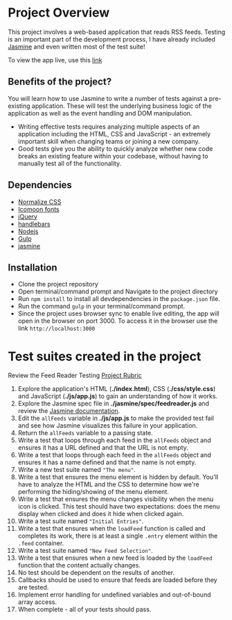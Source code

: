 # Project Overview

This project involves a web-based application that reads RSS feeds. Testing is an important part of the development process, I have already included [Jasmine](http://jasmine.github.io/) and even written most of the test suite! 

To view the app live, use this [link]()

## Benefits of the project?

You will learn how to use Jasmine to write a number of tests against a pre-existing application. These will test the underlying business logic of the application as well as the event handling and DOM manipulation.

* Writing effective tests requires analyzing multiple aspects of an application including the HTML, CSS and JavaScript - an extremely important skill when changing teams or joining a new company.
* Good tests give you the ability to quickly analyze whether new code breaks an existing feature within your codebase, without having to manually test all of the functionality.

## Dependencies

* [Normalize CSS](https://necolas.github.io/normalize.css/)
* [Icomoon fonts](https://icomoon.io/)
* [jQuery](https://jquery.com/download/)
* [handlebars](http://handlebarsjs.com/)
* [Nodejs](https://nodejs.org/)
* [Gulp](https://gulpjs.com/)
* [jasmine](https://jasmine.github.io/)

## Installation

* Clone the project repository
* Open terminal/command prompt and Navigate to the project directory
* Run `npm install` to install all devdependencies in the `package.json` file.
* Run the command `gulp` in your terminal/command prompt.
* Since the project uses browser sync to enable live editing, the app will open in the 
  browser on port 3000. To access it in the browser use the link `http://localhost:3000`

# Test suites created in the project

Review the Feed Reader Testing [Project Rubric](https://review.udacity.com/#!/projects/3442558598/rubric)

1. Explore the application's HTML (**./index.html**), CSS (**./css/style.css**) and JavaScript (**./js/app.js**) to gain an understanding of how it works.
2. Explore the Jasmine spec file in **./jasmine/spec/feedreader.js** and review the [Jasmine documentation](http://jasmine.github.io).
3. Edit the `allFeeds` variable in **./js/app.js** to make the provided test fail and see how Jasmine visualizes this failure in your application.
4. Return the `allFeeds` variable to a passing state.
5. Write a test that loops through each feed in the `allFeeds` object and ensures it has a URL defined and that the URL is not empty.
6. Write a test that loops through each feed in the `allFeeds` object and ensures it has a name defined and that the name is not empty.
7. Write a new test suite named `"The menu"`.
8. Write a test that ensures the menu element is hidden by default. You'll have to analyze the HTML and the CSS to determine how we're performing the hiding/showing of the menu element.
9. Write a test that ensures the menu changes visibility when the menu icon is clicked. This test should have two expectations: does the menu display when clicked and does it hide when clicked again.
10. Write a test suite named `"Initial Entries"`.
11. Write a test that ensures when the `loadFeed` function is called and completes its work, there is at least a single `.entry` element within the `.feed` container.
12. Write a test suite named `"New Feed Selection"`.
13. Write a test that ensures when a new feed is loaded by the `loadFeed` function that the content actually changes.
14. No test should be dependent on the results of another.
15. Callbacks should be used to ensure that feeds are loaded before they are tested.
16. Implement error handling for undefined variables and out-of-bound array access.
17. When complete - all of your tests should pass. 

